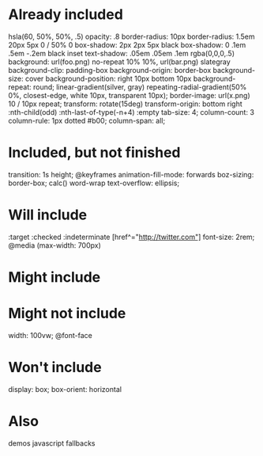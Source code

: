 # Already included
hsla(60, 50%, 50%, .5)
opacity: .8
border-radius: 10px
border-radius: 1.5em 20px 5px 0 / 50% 0
box-shadow: 2px 2px 5px black
box-shadow: 0 .1em .5em -.2em black inset
text-shadow: .05em .05em .1em rgba(0,0,0,.5)
background: url(foo.png) no-repeat 10% 10%, url(bar.png) slategray
background-clip: padding-box
background-origin: border-box
background-size: cover
background-position: right 10px bottom 10px
background-repeat: round;
linear-gradient(silver, gray)
repeating-radial-gradient(50% 0%, closest-edge, white 10px, transparent 10px);
border-image: url(x.png) 10 / 10px repeat;
transform: rotate(15deg)
transform-origin: bottom right
:nth-child(odd)
:nth-last-of-type(-n+4)
:empty
tab-size: 4;
column-count: 3
column-rule: 1px dotted #b00;
column-span: all;

# Included, but not finished
transition: 1s height;
@keyframes
animation-fill-mode: forwards
boz-sizing: border-box;
calc()
word-wrap
text-overflow: ellipsis;

# Will include
:target
:checked
:indeterminate
[href^="http://twitter.com"]
font-size: 2rem;
@media (max-width: 700px)

# Might include

# Might not include
width: 100vw;
@font-face

# Won't include
display: box; box-orient: horizontal

# Also
demos
javascript
fallbacks












